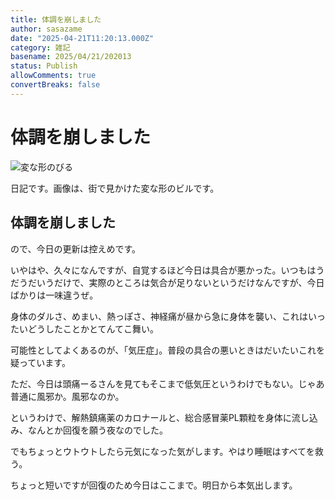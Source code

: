 ```yaml
---
title: 体調を崩しました
author: sasazame
date: "2025-04-21T11:20:13.000Z"
category: 雑記
basename: 2025/04/21/202013
status: Publish
allowComments: true
convertBreaks: false
---
```

# 体調を崩しました

![変な形のびる](https://cdn-ak.f.st-hatena.com/images/fotolife/s/sasazame/20250421/20250421201629.png)

日記です。画像は、街で見かけた変な形のビルです。

<!-- Extended Body -->

## 体調を崩しました

ので、今日の更新は控えめです。

いやはや、久々になんですが、自覚するほど今日は具合が悪かった。いつもはうだうだいうだけで、実際のところは気合が足りないというだけなんですが、今日ばかりは一味違うぜ。

身体のダルさ、めまい、熱っぽさ、神経痛が昼から急に身体を襲い、これはいったいどうしたことかとてんてこ舞い。

可能性としてよくあるのが、「気圧症」。普段の具合の悪いときはだいたいこれを疑っています。

ただ、今日は頭痛ーるさんを見てもそこまで低気圧というわけでもない。じゃあ普通に風邪か。風邪なのか。

というわけで、解熱鎮痛薬のカロナールと、総合感冒薬PL顆粒を身体に流し込み、なんとか回復を願う夜なのでした。

でもちょっとウトウトしたら元気になった気がします。やはり睡眠はすべてを救う。

ちょっと短いですが回復のため今日はここまで。明日から本気出します。